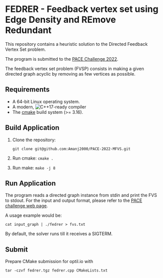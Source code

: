 # FEDRER - Feedback vertex set using Edge Density and REmove Redundant

This repository contains a heuristic solution to the Directed Feedback Vertex Set problem.

The program is submitted to the [PACE Challenge 2022](https://pacechallenge.org/2022/).

The feedback vertex set problem (FVSP) consists in making a given directed
graph acyclic by removing as few vertices as possible.

## Requirements

-   A 64-bit Linux operating system.
-   A modern, ![C++17](https://img.shields.io/badge/C++-17-blue.svg?style=flat)-ready compiler
-   The [cmake][cmake] build system (>= 3.16).

## Build Application

1. Clone the repository:

    `git clone git@github.com:Amanj2000/PACE-2022-MFVS.git`

2. Run cmake: `cmake .`
3. Run make: `make -j 8`

## Run Application

The program reads a directed graph instance from stdin and print the FVS to stdout.
For the input and output format, please refer to the [PACE challenge web page](https://pacechallenge.org/2022/).

A usage example would be:

    cat input_graph | ./fedrer > fvs.txt

By default, the solver runs till it receives a SIGTERM.

## Submit

Prepare CMake submission for optil.io with

    tar -czvf fedrer.tgz fedrer.cpp CMakeLists.txt

[cmake]: http://www.cmake.org/ "CMake tool"
